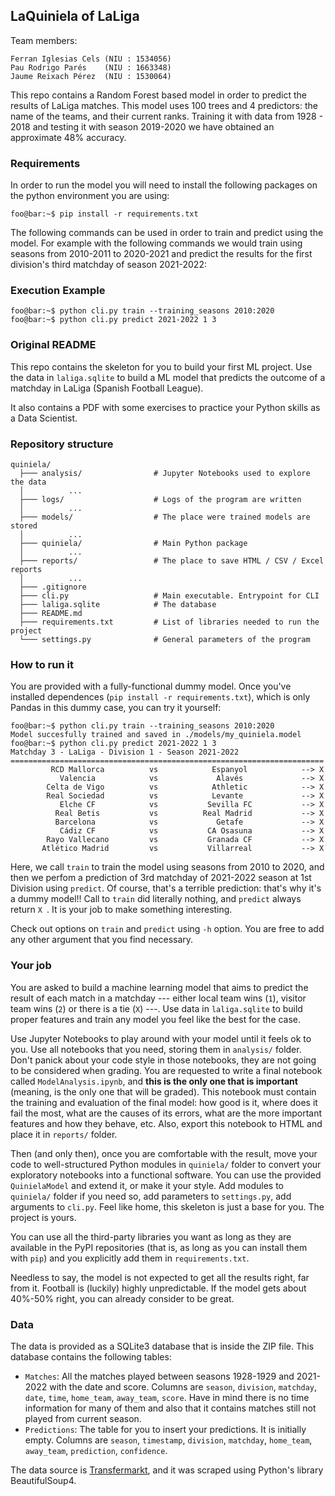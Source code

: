 ## LaQuiniela of LaLiga

Team members: 

    Ferran Iglesias Cels (NIU : 1534056)
    Pau Rodrigo Parés    (NIU : 1663348)
    Jaume Reixach Pérez  (NIU : 1530064)

This repo contains a Random Forest based model in order to predict the results of LaLiga matches. This model uses 100 trees and 4 predictors: the name of the teams, and their current ranks. Training it with data from 1928 - 2018 and testing it with season 2019-2020 we have obtained an approximate 48% accuracy.

### Requirements

In order to run the model you will need to install the following  packages on the python environment you are using:

```
foo@bar:~$ pip install -r requirements.txt

```

The following commands can be used in order to train and predict using the model. For example with the following commands we would train using seasons from 2010-2011 to 2020-2021 and predict the results for the first division's third matchday of season 2021-2022:

### Execution Example


```
foo@bar:~$ python cli.py train --training_seasons 2010:2020
foo@bar:~$ python cli.py predict 2021-2022 1 3

```

### Original README

This repo contains the skeleton for you to build your first ML project. Use the data in ```laliga.sqlite``` to build a ML model that predicts the outcome of a matchday in LaLiga (Spanish Football League).

It also contains a PDF with some exercises to practice your Python skills as a Data Scientist.

### Repository structure

```
quiniela/
  ├─── analysis/				# Jupyter Notebooks used to explore the data
  │          ...
  ├─── logs/					# Logs of the program are written
  │          ...
  ├─── models/					# The place were trained models are stored
  │          ...
  ├─── quiniela/				# Main Python package
  │          ...
  ├─── reports/					# The place to save HTML / CSV / Excel reports
  │          ...
  ├─── .gitignore
  ├─── cli.py					# Main executable. Entrypoint for CLI
  ├─── laliga.sqlite			# The database
  ├─── README.md
  ├─── requirements.txt			# List of libraries needed to run the project
  └─── settings.py				# General parameters of the program
```

### How to run it

You are provided with a fully-functional dummy model. Once you've installed dependences (```pip install -r requirements.txt```), which is only Pandas in this dummy case, you can try it yourself:

```console
foo@bar:~$ python cli.py train --training_seasons 2010:2020
Model succesfully trained and saved in ./models/my_quiniela.model
foo@bar:~$ python cli.py predict 2021-2022 1 3
Matchday 3 - LaLiga - Division 1 - Season 2021-2022
======================================================================
         RCD Mallorca          vs            Espanyol            --> X
           Valencia            vs             Alavés             --> X
        Celta de Vigo          vs            Athletic            --> X
        Real Sociedad          vs            Levante             --> X
           Elche CF            vs           Sevilla FC           --> X
          Real Betis           vs          Real Madrid           --> X
          Barcelona            vs             Getafe             --> X
           Cádiz CF            vs           CA Osasuna           --> X
        Rayo Vallecano         vs           Granada CF           --> X
       Atlético Madrid         vs           Villarreal           --> X
```

Here, we call ```train``` to train the model using seasons from 2010 to 2020, and then we perfom a prediction of 3rd matchday of 2021-2022 season at 1st Division using ```predict```. Of course, that's a terrible prediction: that's why it's a dummy model!! Call to ```train``` did literally nothing, and ```predict``` always return ```X ```. It is your job to make something interesting.

Check out options on ```train``` and ```predict``` using ```-h``` option. You are free to add any other argument that you find necessary.

### Your job

You are asked to build a machine learning model that aims to predict the result of each match in a matchday --- either local team wins (```1```), visitor team wins (```2```) or there is a tie (```X```) ---. Use data in ```laliga.sqlite``` to build proper features and train any model you feel like the best for the case.

Use Jupyter Notebooks to play around with your model until it feels ok to you. Use all notebooks that you need, storing them in ```analysis/``` folder. Don't panick about your code style in those notebooks, they are not going to be considered when grading. You are requested to write a final notebook called ```ModelAnalysis.ipynb```, and **this is the only one that is important** (meaning, is the only one that will be graded). This notebook must contain the training and evaluation of the final model: how good is it, where does it fail the most, what are the causes of its errors, what are the more important features and how they behave, etc. Also, export this notebook to HTML and place it in ```reports/``` folder.

Then (and only then), once you are comfortable with the result, move your code to well-structured Python modules in ```quiniela/``` folder to convert your exploratory notebooks into a functional software. You can use the provided ```QuinielaModel``` and extend it, or make it your style. Add modules to ```quiniela/``` folder if you need so, add parameters to ```settings.py```, add arguments to ```cli.py```. Feel like home, this skeleton is just a base for you. The project is yours.

You can use all the third-party libraries you want as long as they are available in the PyPI repositories (that is, as long as you can install them with ```pip```) and you explicitly add them in ```requirements.txt```.

Needless to say, the model is not expected to get all the results right, far from it. Football is (luckily) highly unpredictable. If the model gets about 40%-50% right, you can already consider to be great.


### Data

The data is provided as a SQLite3 database that is inside the ZIP file. This database contains the following tables:

   * ```Matches```: All the matches played between seasons 1928-1929 and 2021-2022 with the date and score. Columns are ```season```,	```division```, ```matchday```, ```date```, ```time```, ```home_team```, ```away_team```, ```score```. Have in mind there is no time information for many of them and also that it contains matches still not played from current season.
   * ```Predictions```: The table for you to insert your predictions. It is initially empty. Columns are ```season```,	 ```timestamp```, ```division```, ```matchday```, ```home_team```, ```away_team```, ```prediction```, ```confidence```.

The data source is [Transfermarkt](https://www.transfermarkt.com/), and it was scraped using Python's library BeautifulSoup4.

